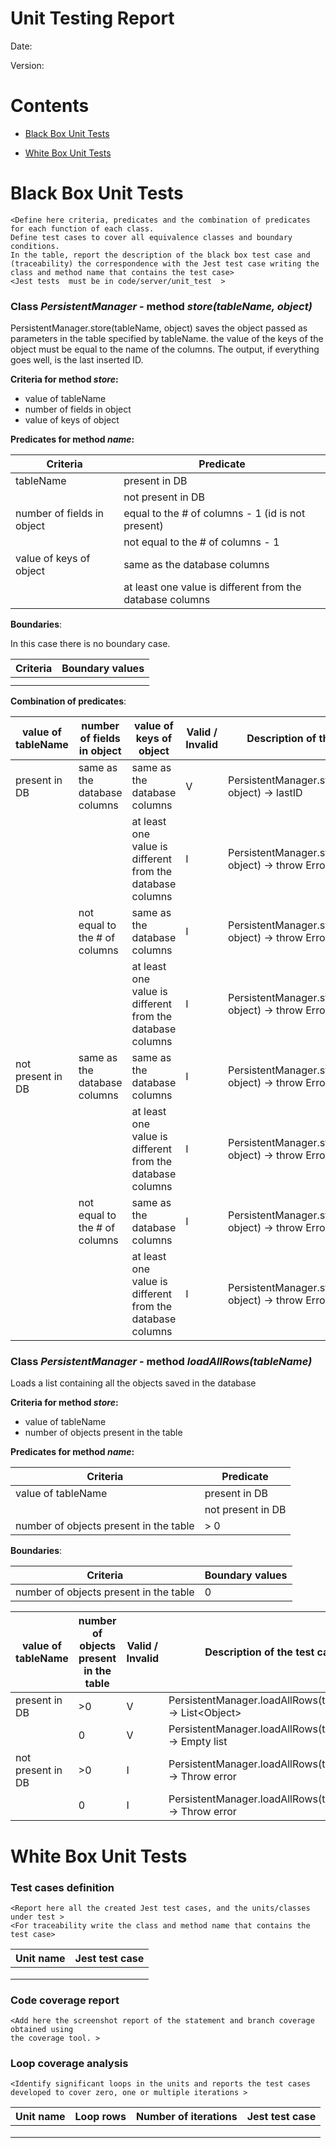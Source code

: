 # Unit Testing Report

Date:

Version:

# Contents

- [Black Box Unit Tests](#black-box-unit-tests)




- [White Box Unit Tests](#white-box-unit-tests)


# Black Box Unit Tests

    <Define here criteria, predicates and the combination of predicates for each function of each class.
    Define test cases to cover all equivalence classes and boundary conditions.
    In the table, report the description of the black box test case and (traceability) the correspondence with the Jest test case writing the 
    class and method name that contains the test case>
    <Jest tests  must be in code/server/unit_test  >

 ### **Class *PersistentManager* - method *store(tableName, object)***

PersistentManager.store(tableName, object) saves the object passed as parameters
in the table specified by tableName. the value of the keys of the object must be equal 
to the name of the columns.
The output, if everything goes well, is the last inserted ID.

**Criteria for method *store*:**
	

 - value of tableName
 - number of fields in object
 - value of keys of object






**Predicates for method *name*:**

| Criteria | Predicate |
| -------- | --------- |
|tableName | present in DB |       
|          | not present in DB         |
| number of fields in object         |   equal to the # of columns - 1 (id is not present)       |
|          |   not equal to the # of columns - 1        |
| value of keys of object | same as the database columns |
| | at least one value is different from the database columns|




**Boundaries**:

In this case there is no boundary case.

| Criteria | Boundary values |
| -------- | --------------- |
|          |                 |
|          |                 |



**Combination of predicates**:


| value of tableName | number of fields in object     | value of keys of object                                   | Valid / Invalid | Description of the test case                              | Jest test case                                         |
|--------------------|--------------------------------|-----------------------------------------------------------|-----------------|-----------------------------------------------------------|--------------------------------------------------------|
| present in DB      | same as the database columns   | same as the database columns                              | V               | PersistentManager.store(tableName, object) -> lastID      | testStoreValid("User", user);                          |
|                    |                                | at least one value is different from the database columns | I               | PersistentManager.store(tableName, object) -> throw Error | testStoreInvalid("User", wrongKeys);                   |
|                    | not equal to the # of columns  | same as the database columns                              | I               | PersistentManager.store(tableName, object) -> throw Error | testStoreInvalid("User", wrongNumberOfFields);         |
|                    |                                | at least one value is different from the database columns | I               | PersistentManager.store(tableName, object) -> throw Error | testStoreInvalid("User", wrongKeysWrongNumber);        |
| not present in DB  | same as the database columns   | same as the database columns                              | I               | PersistentManager.store(tableName, object) -> throw Error | testStoreInvalid("wrong table", user);                 |
|                    |                                | at least one value is different from the database columns | I               | PersistentManager.store(tableName, object) -> throw Error | testStoreInvalid("wrong table", wrongKeys);            |
|                    | not equal to the # of columns  | same as the database columns                              | I               | PersistentManager.store(tableName, object) -> throw Error | testStoreInvalid("wrong table", wrongNumberOfFields);  |
|                    |                                | at least one value is different from the database columns | I               | PersistentManager.store(tableName, object) -> throw Error | testStoreInvalid("wrong table", wrongKeysWrongNumber); |


 ### **Class *PersistentManager* - method *loadAllRows(tableName)***
Loads a list containing all the objects saved in the database


**Criteria for method *store*:**
	

 - value of tableName
 - number of objects present in the table


**Predicates for method *name*:**

| Criteria | Predicate |
| -------- | --------- |
|value of tableName | present in DB |       
|          | not present in DB         |
|   number of objects present in the table     |   > 0     |


**Boundaries**:


| Criteria | Boundary values |
| -------- | --------------- |
|   number of objects present in the table     |   0     |





| value of tableName | number of objects present in the table | Valid / Invalid | Description of the test case                             | Jest test case               |
|--------------------|----------------------------------------|-----------------|----------------------------------------------------------|------------------------------|
| present in DB      | >0                                     | V               | PersistentManager.loadAllRows(tableName) -> List&lt;Object> | testLoadValid("User", 1);    |
|                    | 0                                      | V               | PersistentManager.loadAllRows(tableName) -> Empty list   | testLoadValid("User", 0);    |
| not present in DB  | >0                                     | I               | PersistentManager.loadAllRows(tableName) -> Throw error  | testLoadInvalid("wrong", 1); |
|                    | 0                                      | I               | PersistentManager.loadAllRows(tableName) -> Throw error  | testLoadValid("wrong", 0);   |




# White Box Unit Tests

### Test cases definition
    
    
    <Report here all the created Jest test cases, and the units/classes under test >
    <For traceability write the class and method name that contains the test case>


| Unit name | Jest test case |
|--|--|
|||
|||
||||

### Code coverage report

    <Add here the screenshot report of the statement and branch coverage obtained using
    the coverage tool. >


### Loop coverage analysis

    <Identify significant loops in the units and reports the test cases
    developed to cover zero, one or multiple iterations >

|Unit name | Loop rows | Number of iterations | Jest test case |
|---|---|---|---|
|||||
|||||
||||||



